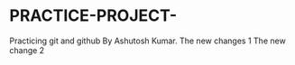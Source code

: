 # PRACTICE-PROJECT-
Practicing git and github
By Ashutosh Kumar.
The new changes 1
The new change 2



